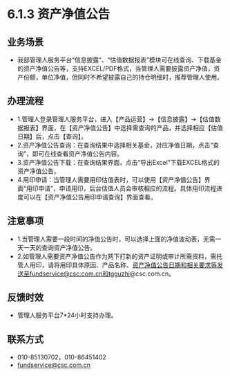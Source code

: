 # 6.1.3 资产净值公告
## <i class="hicon lb1"></i>业务场景
- 我部管理人服务平台“信息披露”、“估值数据报表”模块可在线查询、下载基金的资产净值公告等，支持EXCEL/PDF格式，当管理人需要披露资产净值，资产份额，单位净值，但同时不希望披露自己的持仓明细时，推荐管理人使用。

## <i class="hicon lb2"></i>办理流程
- 1.管理人登录管理人服务平台，进入【产品运营】->【信息披露】->【估值数据报表】界面，在【资产净值公告】中选择需查询的产品，并选择相应【估值日期】后，点击【查询】。
- 2.资产净值公告查询：在查询结果中选择相关基金，对应净值日期，点击“查询”，即可在线查看资产净值公告内容。
- 3.资产净值公告下载：在查询结果界面，点击“导出Excel”下载EXCEL格式的资产净值公告。
- 4.用印申请：当管理人需要用印估值表时，可以使用【资产净值公告】界面“用印申请”，申请用印，后台估值人员会审核相应的流程。具体用印流程进度可以在【资产净值公告用印申请查询】界面查看。

## <i class="hicon lb3"></i>注意事项
- 1.当管理人需要一段时间的净值公告时，可以选择上面的净值波动表，无需一天一天的查询资产净值公告。
- 2.如管理人需要资产净值公告作为网下打新的资产证明或审计所需资料，需托管人用印，请将用印具体原因、产品名称、资产净值公告日期和相关要求等发送至fundservice@csc.com.cn和tgguzhi@csc.com.cn。

## <i class="hicon lb4"></i>反馈时效
- 管理人服务平台7*24小时支持办理。

## <i class="hicon lb5"></i>联系方式
- 010-85130702，010-86451402
- fundservice@csc.com.cn

